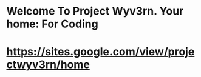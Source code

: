 # Welcome To Project Wyv3rn. Your home: For Coding 
# https://sites.google.com/view/projectwyv3rn/home
